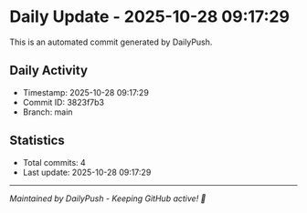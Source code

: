 # Daily Update - 2025-10-28 09:17:29

This is an automated commit generated by DailyPush.

## Daily Activity
- Timestamp: 2025-10-28 09:17:29
- Commit ID: 3823f7b3
- Branch: main

## Statistics
- Total commits: 4
- Last update: 2025-10-28 09:17:29

---
*Maintained by DailyPush - Keeping GitHub active! 🚀*
